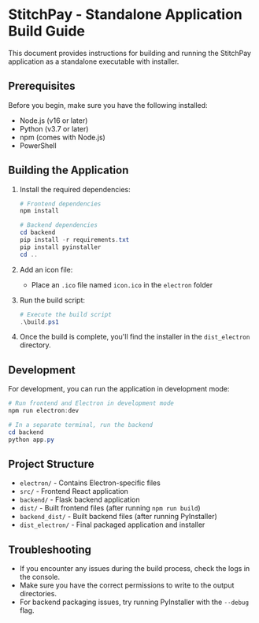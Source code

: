 # StitchPay - Standalone Application Build Guide

This document provides instructions for building and running the StitchPay application as a standalone executable with installer.

## Prerequisites

Before you begin, make sure you have the following installed:
- Node.js (v16 or later)
- Python (v3.7 or later)
- npm (comes with Node.js)
- PowerShell

## Building the Application

1. Install the required dependencies:
   ```powershell
   # Frontend dependencies
   npm install

   # Backend dependencies
   cd backend
   pip install -r requirements.txt
   pip install pyinstaller
   cd ..
   ```

2. Add an icon file:
   - Place an `.ico` file named `icon.ico` in the `electron` folder

3. Run the build script:
   ```powershell
   # Execute the build script
   .\build.ps1
   ```

4. Once the build is complete, you'll find the installer in the `dist_electron` directory.

## Development

For development, you can run the application in development mode:

```powershell
# Run frontend and Electron in development mode
npm run electron:dev

# In a separate terminal, run the backend
cd backend
python app.py
```

## Project Structure

- `electron/` - Contains Electron-specific files
- `src/` - Frontend React application
- `backend/` - Flask backend application
- `dist/` - Built frontend files (after running `npm run build`)
- `backend_dist/` - Built backend files (after running PyInstaller)
- `dist_electron/` - Final packaged application and installer

## Troubleshooting

- If you encounter any issues during the build process, check the logs in the console.
- Make sure you have the correct permissions to write to the output directories.
- For backend packaging issues, try running PyInstaller with the `--debug` flag.
